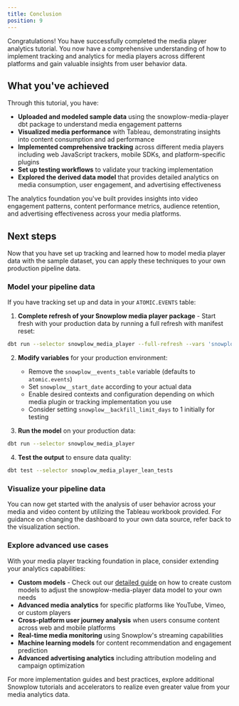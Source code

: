 ```yaml
---
title: Conclusion
position: 9
---
```


Congratulations! You have successfully completed the media player analytics tutorial. You now have a comprehensive understanding of how to implement tracking and analytics for media players across different platforms and gain valuable insights from user behavior data.

## What you've achieved

Through this tutorial, you have:

- **Uploaded and modeled sample data** using the snowplow-media-player dbt package to understand media engagement patterns
- **Visualized media performance** with Tableau, demonstrating insights into content consumption and ad performance
- **Implemented comprehensive tracking** across different media players including web JavaScript trackers, mobile SDKs, and platform-specific plugins
- **Set up testing workflows** to validate your tracking implementation
- **Explored the derived data model** that provides detailed analytics on media consumption, user engagement, and advertising effectiveness

The analytics foundation you've built provides insights into video engagement patterns, content performance metrics, audience retention, and advertising effectiveness across your media platforms.

## Next steps

Now that you have set up tracking and learned how to model media player data with the sample dataset, you can apply these techniques to your own production pipeline data.

### Model your pipeline data

If you have tracking set up and data in your `ATOMIC.EVENTS` table:

1. **Complete refresh of your Snowplow media player package** - Start fresh with your production data by running a full refresh with manifest reset:

```bash
dbt run --selector snowplow_media_player --full-refresh --vars 'snowplow__allow_refresh: true'
```

2. **Modify variables** for your production environment:
   - Remove the `snowplow__events_table` variable (defaults to `atomic.events`)
   - Set `snowplow__start_date` according to your actual data
   - Enable desired contexts and configuration depending on which media plugin or tracking implementation you use
   - Consider setting `snowplow__backfill_limit_days` to 1 initially for testing

3. **Run the model** on your production data:

```bash
dbt run --selector snowplow_media_player
```

4. **Test the output** to ensure data quality:

```bash
dbt test --selector snowplow_media_player_lean_tests
```

### Visualize your pipeline data

You can now get started with the analysis of user behavior across your media and video content by utilizing the Tableau workbook provided. For guidance on changing the dashboard to your own data source, refer back to the visualization section.

### Explore advanced use cases

With your media player tracking foundation in place, consider extending your analytics capabilities:

- **Custom models** - Check out our [detailed guide](https://docs.snowplow.io/docs/modeling-your-data/modeling-your-data-with-dbt/dbt-custom-models/) on how to create custom models to adjust the snowplow-media-player data model to your own needs
- **Advanced media analytics** for specific platforms like YouTube, Vimeo, or custom players
- **Cross-platform user journey analysis** when users consume content across web and mobile platforms
- **Real-time media monitoring** using Snowplow's streaming capabilities
- **Machine learning models** for content recommendation and engagement prediction
- **Advanced advertising analytics** including attribution modeling and campaign optimization

For more implementation guides and best practices, explore additional Snowplow tutorials and accelerators to realize even greater value from your media analytics data.
